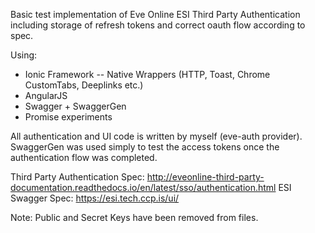 Basic test implementation of Eve Online ESI Third Party Authentication including storage of refresh tokens and correct oauth flow according to spec.

Using:
- Ionic Framework
-- Native Wrappers (HTTP, Toast, Chrome CustomTabs, Deeplinks etc.)
- AngularJS
- Swagger + SwaggerGen
- Promise experiments

All authentication and UI code is written by myself (eve-auth provider). SwaggerGen was used simply to test the access tokens once the authentication flow was completed.

Third Party Authentication Spec: http://eveonline-third-party-documentation.readthedocs.io/en/latest/sso/authentication.html
ESI Swagger Spec: https://esi.tech.ccp.is/ui/

Note: Public and Secret Keys have been removed from files.
